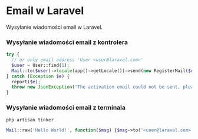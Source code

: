 # Email w Laravel
Wysyłanie wiadomości email w Laravel.

### Wysyłanie wiadomości email z kontrolera

```php
try {
  // or only email address 'User <user@laravel.com>'
  $user = User::find(1);
  Mail::to($user)->locale(app()->getLocale())->send(new RegisterMail($user));
} catch (Exception $e) {
  report($e);
  throw new JsonException('The activation email could not be sent, please try to reset your password.');
}
```

### Wysyłanie wiadomości email z terminala

```php
php artisan tinker

Mail::raw('Hello World!', function($msg) {$msg->to('<user@laravel.com>')->subject('Test Email'); });
```
